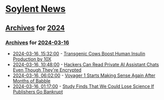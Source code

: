 # [Soylent News](../../../README.md)

## [Archives](../../index.md) for [2024](../index.md)

### [Archives](../../index.md) for [2024-03-16](index.md)

* [2024-03-16, 15:32:00](https://soylentnews.org/article.pl?sid=24/03/14/163229&from=rss) - [Transgenic Cows Boost Human Insulin Production by 10X](https://soylentnews.org/article.pl?sid=24/03/14/163229&from=rss)
* [2024-03-16, 10:48:00](https://soylentnews.org/article.pl?sid=24/03/14/1559235&from=rss) - [Hackers Can Read Private AI Assistant Chats Even Though They're Encrypted](https://soylentnews.org/article.pl?sid=24/03/14/1559235&from=rss)
* [2024-03-16, 06:02:00](https://soylentnews.org/article.pl?sid=24/03/14/1557210&from=rss) - [Voyager 1 Starts Making Sense Again After Months of Babble](https://soylentnews.org/article.pl?sid=24/03/14/1557210&from=rss)
* [2024-03-16, 01:17:00](https://soylentnews.org/article.pl?sid=24/03/14/041227&from=rss) - [Study Finds That We Could Lose Science If Publishers Go Bankrupt](https://soylentnews.org/article.pl?sid=24/03/14/041227&from=rss)
